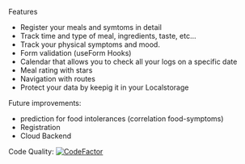 
Features

- Register your meals and symtoms in detail
- Track time and type of meal, ingredients, taste, etc...
- Track your physical symptoms and mood.
- Form validation (useForm Hooks)
- Calendar that allows you to check all your logs on a specific date
- Meal rating with stars
- Navigation with routes
- Protect your data by keepig it in your Localstorage 


Future improvements: 
- prediction for food intolerances (correlation food-symptoms)
- Registration
- Cloud Backend


Code Quality: [![CodeFactor](https://www.codefactor.io/repository/github/ruthtempo/food-diary/badge)](https://www.codefactor.io/repository/github/ruthtempo/food-diary)
